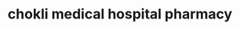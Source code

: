 ---
title: "chokli medical hospital pharmacy"
url: /chockli/chokli-medical-hospital-pharmacy/
shop: Sanitätshaus
---